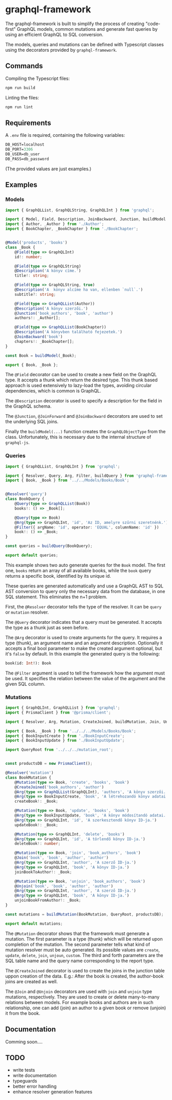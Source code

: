 # graphql-framework

The graphql-framework is built to simplify the process of creating "code-first" GraphQL models, common mutations and generate fast queries by using an efficient GraphQL to SQL conversion.

The models, queries and mutations can be defined with Typescript classes using the decorators provided by `graphql-framework`.

## Commands

Compiling the Typescript files:

```bash
npm run build
```

Linting the files:

```bash
npm run lint
```

## Requirements

A `.env` file is required, containing the following variables:

```graphql
DB_HOST=localhost
DB_PORT=3306
DB_USER=db_user
DB_PASS=db_password
```

(The provided values are just examples.)

## Examples

### Models

```typescript
import { GraphQLList, GraphQLString, GraphQLInt } from 'graphql';

import { Model, Field, Description, JoinBackward, Junction, buildModel } from 'graphql-framework';
import { Author, _Author } from './Author';
import { BookChapter, _BookChapter } from './BookChapter';


@Model('products', 'books')
class _Book {
    @Field(type => GraphQLInt)
    id!: number;

    @Field(type => GraphQLString)
    @Description('A könyv címe.')
    title!: string;

    @Field(type => GraphQLString, true)
    @Description('A  könyv alcíme ha van, ellenben `null`.')
    subtitle?: string;

    @Field(type => GraphQLList(Author))
    @Description('A könyv szerzői.')
    @Junction('book_authors', 'book', 'author')
    authors!: _Author[];

    @Field(type => GraphQLList(BookChapter))
    @Description('A könyvben található fejezetek.')
    @JoinBackward('book')
    chapters!: _BookChapter[];
}

const Book = buildModel(_Book);

export { Book, _Book };
```

The `@Field` decorator can be used to create a new field on the GraphQL type. It accepts a thunk which return the desired type. This thunk based approach is used extensively to lazy-load the types, avoiding circular dependencies, which is common is GraphQL.

The `@Description` decorator is used to specify a description for the field in the GraphQL schema.

The `@Junction`, `@JoinForward` and `@JoinBackward` decorators are used to set the underlying SQL joins.

Finally the `buildModel(...)` function creates the `GraphQLObjectType` from the class. Unfortunately, this is necessary due to the internal structure of `graphql-js`.

### Queries

```typescript
import { GraphQLList, GraphQLInt } from 'graphql';

import { Resolver, Query, Arg, Filter, buildQuery } from 'graphql-framework';
import { Book, _Book } from '../../Models/Books/Book';


@Resolver('query')
class BookQuery {
    @Query(type => GraphQLList(Book))
    books!: () => _Book[];

    @Query(type => Book)
    @Arg(type => GraphQLInt, 'id', 'Az ID, amelyre szűrni szeretnénk.')
    @Filter({ argName: 'id', operator: 'EQUAL', columnName: 'id' })
    book!: () => _Book;
}

const queries = buildQuery(BookQuery);

export default queries;
```

This example shows two auto generate queries for the `Book` model. The first one, `books` return an array of all available books, while the `book` query returns a specific book, identified by its unique id.

These queries are generated automatically and use a  GraphQL AST to SQL AST conversion to query only the necessary data from the database, in one SQL statement. This eliminates the n+1 problem.

First, the `@Resolver` decorator tells the type of the resolver. It can be `query` or `mutation` resolver.

The `@Query` decorator indicates that a query must be generated. It accepts the type as a thunk just as seen before.

The `@Arg` decorator is used to create arguments for the query. It requires a type (thunk), an argument name and an argument description. Optionally it accepts a final bool parameter to make the created argument optional, but it's `false` by default.
In this example the generated query is the following:

```graphql
book(id: Int!): Book
```

The `@Filter` argument is used to tell the framework how the argument must be used. It specifies the relation between the value of the argument and the given SQL column.

### Mutations

```typescript
import { GraphQLInt, GraphQLList } from 'graphql';
import { PrismaClient } from '@prisma/client';

import { Resolver, Arg, Mutation, CreateJoined, buildMutation, Join, Unjoin } from 'graphql-framework';

import { Book, _Book } from '../../../Models/Books/Book';
import { BookInputCreate } from './BookInputCreate';
import { BookInputUpdate } from './BookInputUpdate';

import QueryRoot from '../../../mutation_root';


const productsDB = new PrismaClient();

@Resolver('mutation')
class BookMutation {
    @Mutation(type => Book, 'create', 'books', 'book')
    @CreateJoined('book_authors', 'author')
    @Arg(type => GraphQLList(GraphQLInt), 'authors', 'A könyv szerzői.', true)
    @Arg(type => BookInputCreate, 'book', 'A létrehozandó könyv adatai.')
    createBook!: _Book;

    @Mutation(type => Book, 'update', 'books', 'book')
    @Arg(type => BookInputUpdate, 'book', 'A könyv módosítandó adatai.')
    @Arg(type => GraphQLInt, 'id', 'A szerkesztendő könyv ID-ja.')
    updateBook!: _Book;

    @Mutation(type => GraphQLInt, 'delete', 'books')
    @Arg(type => GraphQLInt, 'id', 'A törlendő könyv ID-ja.')
    deleteBook!: number;

    @Mutation(type => Book, 'join', 'book_authors', 'book')
    @Join('book', 'book', 'author', 'author')
    @Arg(type => GraphQLInt, 'author', 'A szerző ID-ja.')
    @Arg(type => GraphQLInt, 'book', 'A könyv ID-ja.')
    joinBookToAuthor!: _Book;

    @Mutation(type => Book, 'unjoin', 'book_authors', 'book')
    @Unjoin('book', 'book', 'author', 'author')
    @Arg(type => GraphQLInt, 'author', 'A szerző ID-ja.')
    @Arg(type => GraphQLInt, 'book', 'A könyv ID-ja.')
    unjoinBookFromAuthor!: _Book;
}

const mutations = buildMutation(BookMutation, QueryRoot, productsDB);

export default mutations;
```

The `@Mutation` decorator shows that the framework must generate a mutation. The first parameter is a type (thunk) which will be returned upon completion of the mutation. The second parameter tells what kind of mutation resolver must be auto generated. Its possible values are `create`, `update`, `delete`, `join`, `unjoun`, `custom`. The third and forth parameters are the SQL table name and the query name corresponding to the report type.

The `@CreateJoined` decorator is used to create the joins in the junction table uppon creation of the data. E.g.: After the book is created, the author-book joins are created as well.

The `@Join` and `@Unjoin` decorators are used with `join` and `unjoin` type mutations, respectively. They are used to create or delete many-to-many relations between models. For example books and authors are in such relationship, one can add (join) an author to a given book or remove (unjoin) it from the book.

## Documentation

Comming soon....

## TODO

- write tests
- write documentation
- typeguards
- better error handling
- enhance resolver generation features
